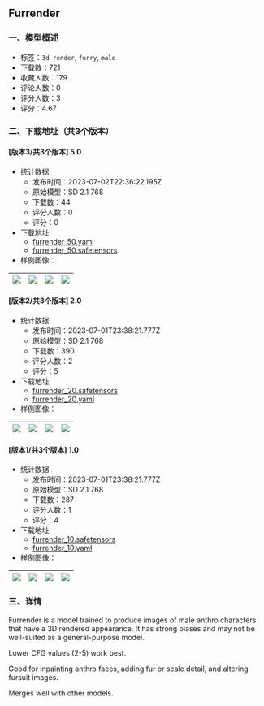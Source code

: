 ## Furrender
### 一、模型概述

- 标签：`3d render`, `furry`, `male`
- 下载数：721
- 收藏人数：179
- 评论人数：0
- 评分人数：3
- 评分：4.67

### 二、下载地址（共3个版本）

#### [版本3/共3个版本] 5.0

- 统计数据
  - 发布时间：2023-07-02T22:36:22.195Z
  - 原始模型：SD 2.1 768
  - 下载数：44
  - 评分人数：0
  - 评分：0
- 下载地址
  - [furrender_50.yaml](https://civitai.com/api/download/models/108290?type=Config&format=Other)
  - [furrender_50.safetensors](https://civitai.com/api/download/models/108290)
- 样例图像：

| <img src="https://image.civitai.com/xG1nkqKTMzGDvpLrqFT7WA/947f03af-9a78-49d1-9630-99d6cb5fa943/width=450/1366213.jpeg" /> | <img src="https://image.civitai.com/xG1nkqKTMzGDvpLrqFT7WA/a0ca40c2-a530-4552-85ef-dc91bfe3dd3c/width=450/1366218.jpeg" /> | <img src="https://image.civitai.com/xG1nkqKTMzGDvpLrqFT7WA/a852092f-22a3-4e1f-9f7a-6cf3a398bf5e/width=450/1366212.jpeg" /> | <img src="https://image.civitai.com/xG1nkqKTMzGDvpLrqFT7WA/348358ba-0ba0-49c8-9e1d-91c3ca87d33e/width=450/1366219.jpeg" /> |
| ---- | ---- | ---- | ---- |

#### [版本2/共3个版本] 2.0

- 统计数据
  - 发布时间：2023-07-01T23:38:21.777Z
  - 原始模型：SD 2.1 768
  - 下载数：390
  - 评分人数：2
  - 评分：5
- 下载地址
  - [furrender_20.safetensors](https://civitai.com/api/download/models/20364)
  - [furrender_20.yaml](https://civitai.com/api/download/models/20364?type=Config&format=Other)
- 样例图像：

| <img src="https://image.civitai.com/xG1nkqKTMzGDvpLrqFT7WA/c5472f96-de16-40ad-20e8-c5b56c721b00/width=450/558772.jpeg" /> | <img src="https://image.civitai.com/xG1nkqKTMzGDvpLrqFT7WA/f0218737-e619-4940-8316-77f534f79e00/width=450/558763.jpeg" /> | <img src="https://image.civitai.com/xG1nkqKTMzGDvpLrqFT7WA/d67915bc-e809-446c-bfc9-f09ee8f85500/width=450/558771.jpeg" /> | <img src="https://image.civitai.com/xG1nkqKTMzGDvpLrqFT7WA/8e778e41-e7ea-4b5e-8c81-2d51b187a700/width=450/558794.jpeg" /> |
| ---- | ---- | ---- | ---- |

#### [版本1/共3个版本] 1.0

- 统计数据
  - 发布时间：2023-07-01T23:38:21.777Z
  - 原始模型：SD 2.1 768
  - 下载数：287
  - 评分人数：1
  - 评分：4
- 下载地址
  - [furrender_10.safetensors](https://civitai.com/api/download/models/16921)
  - [furrender_10.yaml](https://civitai.com/api/download/models/16921?type=Config&format=Other)
- 样例图像：

| <img src="https://image.civitai.com/xG1nkqKTMzGDvpLrqFT7WA/893ea500-801a-4a4a-69d2-e6bae0611e00/width=450/171115.jpeg" /> | <img src="https://image.civitai.com/xG1nkqKTMzGDvpLrqFT7WA/d92e7c69-bf3b-452d-5574-1554017cf800/width=450/171123.jpeg" /> | <img src="https://image.civitai.com/xG1nkqKTMzGDvpLrqFT7WA/e06975a6-0e48-42a3-e078-294c5df02700/width=450/171122.jpeg" /> | <img src="https://image.civitai.com/xG1nkqKTMzGDvpLrqFT7WA/a397c7ef-90be-4f9f-ca58-90045def9200/width=450/171121.jpeg" /> |
| ---- | ---- | ---- | ---- |


### 三、详情
<p>Furrender is a model trained to produce images of male anthro characters that have a 3D rendered appearance. It has strong biases and may not be well-suited as a general-purpose model.</p><p></p><p>Lower CFG values (2-5) work best.</p><p></p><p>Good for inpainting anthro faces, adding fur or scale detail, and altering fursuit images.</p><p></p><p>Merges well with other models.</p>